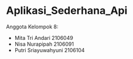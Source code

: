 # Aplikasi_Sederhana_Api
Anggota Kelompok 8:
- Mita Tri Andari 2106049
- Nisa Nurapipah 2106091
- Putri Sriayuwahyuni 2106104
